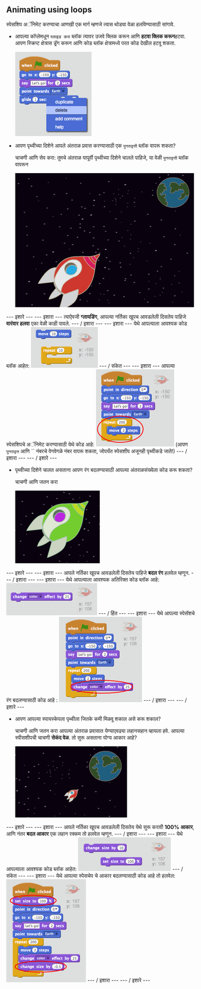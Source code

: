## Animating using loops

स्पेसशिप अॅनिमेट करण्याचा आणखी एक मार्ग म्हणजे त्यास थोड्या वेळा हलविण्यासाठी सांगावे.

+ आपल्या कॉप्लेमधून `स्लाइड करा` ब्लॉक त्यावर उजवे क्लिक करून आणि **हटवा क्लिक करून**हटवा. आपण स्क्रिप्ट क्षेत्रास ड्रॅग करून आणि कोड ब्लॉक क्षेत्रामध्ये परत कोड देखील हटवू शकता.
    
    ![सरकलेला ब्लॉक हटवत आहे](images/space-delete-glide.png)

+ आपण पृथ्वीच्या दिशेने आपले अंतराळ प्रवास करण्यासाठी एक `पुनरावृत्ती` ब्लॉक वापरू शकता?
    
    चाचणी आणि सेव करा: तुमचे अंतराळ यापूर्वी पृथ्वीच्या दिशेने चालले पाहिजे, या वेळी `पुनरावृत्ती` ब्लॉक वापरून
    
    ![स्पेसशीप अॅनिमेशन तपासत आहे](images/space-animate-stage.png)

\--- इशारे \--- \--- इशारा \--- त्याऐवजी **ग्लायडिंग**, आपल्या नर्तिका खूपच आवडलेली दिसतेय पाहिजे **वारंवार** **हलवा** एका वेळी काही पावले. \--- / इशारा \--- \--- इशारा \--- येथे आपल्याला आवश्यक कोड ब्लॉक आहेत: ![Blocks for an animated spaceship](images/space-repeat-blocks.png) \--- / संकेत \--- \--- इशारा \--- आपल्या स्पेसशिपचे अॅनिमेट करण्यासाठी येथे कोड आहे: ![Code for an animated spaceship](images/space-repeat-code.png) (आपण `पुनरावृत्त` आणि `` नंबरचे वेगवेगळे नंबर वापरू शकता, जोपर्यंत स्पेसशीप अजूनही पृथ्वीकडे जाते!) \--- / इशारा \--- \--- / इशारे \---

+ पृथ्वीच्या दिशेने चालत असताना आपण रंग बदलण्यासाठी आपल्या अंतराळसंख्येला कोड करू शकता?
    
    चाचणी आणि जतन करा
    
    ![एका रंग-बदलणार्या स्पेसशिपची चाचणी करणे](images/space-colour-test.png)

\--- इशारे \--- \--- इशारा \--- आपले नर्तिका खूपच आवडलेली दिसतेय पाहिजे **बदल रंग** हलवेल म्हणून. \--- / इशारा \--- \--- इशारा \--- येथे आपल्याला आवश्यक अतिरिक्त कोड ब्लॉक आहे: ![Block for changing colour](images/space-colour-blocks.png) \--- / हिंत \--- \--- इशारा \--- येथे आपल्या स्पेसॅशचे रंग बदलण्यासाठी कोड आहे : ![Code for an animated spaceship](images/space-colour-code.png) \--- / इशारा \--- \--- / इशारे \---

+ आपण आपल्या स्पायस्केपला पृथ्वीला जितके कमी मिळवू शकाल असे करू शकाल?
    
    चाचणी आणि जतन करा आपल्या अंतराळ प्रवासात येण्याएवढ्या लहानसहान व्हायला हवे. आपल्या स्पीसशीपची चाचणी **सेकंद वेळ**. तो सुरू असताना योग्य आकार आहे?
    
    ![सिकुन्शन करणार्या स्पेसशिपची चाचणी करणे](images/space-size-test.png)

\--- इशारे \--- \--- इशारा \--- आपले नर्तिका खूपच आवडलेली दिसतेय येथे सुरू करावी **100% आकार**, आणि नंतर **बदल आकार** एक लहान रक्कम तो हलवेल म्हणून. \--- / इशारा \--- \--- इशारा \--- येथे आपल्याला आवश्यक कोड ब्लॉक आहेत: ![Blocks for changing size](images/space-size-blocks.png) \--- / संकेत \--- \--- इशारा \--- येथे आपल्या स्पेसचेप चे आकार बदलण्यासाठी कोड आहे तो हलवेल: ![Code for changing size](images/space-size-code.png) \--- / इशारा \--- \--- / इशारे \---